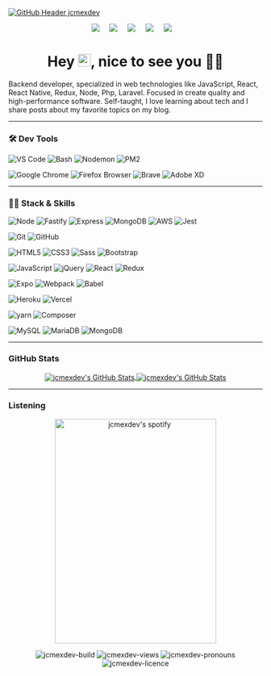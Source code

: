 [![GitHub Header jcmexdev](https://raw.githubusercontent.com/jcmexdev/jcmexdev/main/assets/github-cover.png)](http://www.jcmexdev.com/)

<p align='center'>
  <a href="https://jcmexdev-blog.herokuapp.com/"><img src="https://img.shields.io/badge/blog-9146FF.svg?&style=for-the-badge&logo=bootstrap&logoColor=white" /></a>&nbsp;&nbsp;&nbsp;&nbsp;
  <a href="https://linkedin.com/in/juancarlosgarciaesquivel"><img src="https://img.shields.io/badge/linkedin-%230077B5.svg?&style=for-the-badge&logo=linkedin&logoColor=white" /></a>&nbsp;&nbsp;&nbsp;&nbsp;
  <a href="https://twitter.com/jcmexdev"><img src="https://img.shields.io/badge/twitter-%231DA1F2.svg?&style=for-the-badge&logo=twitter&logoColor=white" /></a>&nbsp;&nbsp;&nbsp;&nbsp;
  <a href="https://platzi.com/@jcmexdev/"><img src="https://img.shields.io/badge/Platzi-98CA3F.svg?&style=for-the-badge&logo=platzi&logoColor=white" /></a>&nbsp;&nbsp;&nbsp;&nbsp;
  <a href="https://www.hackerrank.com/jcmexdev"><img src="https://img.shields.io/badge/hacker%20rank-2EC866.svg?&style=for-the-badge&logo=youtube&logoColor=white" /></a>&nbsp;&nbsp;&nbsp;&nbsp;
</p>

<h1 align="center">Hey
<img src="https://raw.githubusercontent.com/jcmexdev/jcmexdev/main/assets/hi.gif" width="25">, nice to see you 👨‍💻</h1>
<p>Backend developer, specialized in web technologies like JavaScript, React, React Native, Redux, Node, Php, Laravel. Focused in create quality and high-performance software. Self-taught, I love learning about tech and I share posts about my favorite topics on my blog.</p>

---

<h3>🛠 Dev Tools</h3>

![VS Code](https://img.shields.io/badge/IDE-VSCode-292e33?style=flat-square&logo=Visual-studio-code&logoColor=fff)
![Bash](https://img.shields.io/badge/_-Bash-292e33?style=flat-square&logo=gnu-bash&logoColor=fff)
![Nodemon](https://img.shields.io/badge/_-Nodemon-292e33?style=flat-square&logo=Nodemon&logoColor=fff)
![PM2](https://img.shields.io/badge/_-PM2-292e33?style=flat-square&logo=PM2&logoColor=fff)

![Google Chrome](https://img.shields.io/badge/_-GoogleChrome-292e33?style=flat-square&logo=Google-Chrome&logoColor=fff)
![Firefox Browser](https://img.shields.io/badge/_-Firefox-292e33?style=flat-square&logo=firefox-browser&logoColor=fff)
![Brave](https://img.shields.io/badge/_-Brave-292e33?style=flat-square&logo=brave&logoColor=fff)
![Adobe XD](https://img.shields.io/badge/_-Adobe%20XD-292e33?style=flat-square&logo=ADOBE-XD&logoColor=fff)

---

<h3>👨‍💻 Stack & Skills</h3>

![Node](https://img.shields.io/badge/_-Nodejs-292e33?style=flat-square&logo=Node.js&logoColor=fff)
![Fastify](https://img.shields.io/badge/_-Fastify-292e33?style=flat-square&logo=Fastify&logoColor=fff)
![Express](https://img.shields.io/badge/_-Express-292e33?style=flat-square&logo=Express&logoColor=fff)
![MongoDB](https://img.shields.io/badge/_-MongoDB-292e33?style=flat-square&logo=MongoDB&logoColor=fff)
![AWS](https://img.shields.io/badge/_-Amazon_AWS-292e33?style=flat-square&logo=AmazonAWS&logoColor=fff)
![Jest](https://img.shields.io/badge/_-Jest-292e33?style=flat-square&logo=Jest&logoColor=fff)

![Git](https://img.shields.io/badge/_-Git-292e33?style=flat-square&logo=git&logoColor=fff)
![GitHub](https://img.shields.io/badge/_-GitHub-292e33?style=flat-square&logo=github)

![HTML5](https://img.shields.io/badge/_-HTML5-292e33?style=flat-square&logo=html5&logoColor=white)
![CSS3](https://img.shields.io/badge/_-CSS3-292e33?style=flat-square&logo=css3)
![Sass](https://img.shields.io/badge/_-Sass-292e33?style=flat-square&logo=sass&logoColor=white)
![Bootstrap](https://img.shields.io/badge/_-Bootstrap-292e33?style=flat-square&logo=bootstrap)

![JavaScript](https://img.shields.io/badge/_-JavaScript-292e33?style=flat-square&logo=javascript&logoColor=fff)
![jQuery](https://img.shields.io/badge/_-jQuery-292e33?style=flat-square&logo=jQuery&logoColor=fff)
![React](https://img.shields.io/badge/_-React-292e33?style=flat-square&logo=React&logoColor=fff)
![Redux](https://img.shields.io/badge/_-Redux-292e33?style=flat-square&logo=Redux&logoColor=fff)

![Expo](https://img.shields.io/badge/_-Expo-292e33?style=flat-square&logo=Expo&logoColor=fff)
![Webpack](https://img.shields.io/badge/_-Webpack-292e33?style=flat-square&logo=webpack&logoColor=white)
![Babel](https://img.shields.io/badge/_-Babel-292e33?style=flat-square&logo=Babel&logoColor=white)


![Heroku](https://img.shields.io/badge/_-Heroku-292e33?style=flat-square&logo=heroku&logoColor=fff)
![Vercel](https://img.shields.io/badge/_-vercel-292e33?style=flat-square&logo=vercel&logoColor=fff)

![yarn](https://img.shields.io/badge/_-yarn-292e33?style=flat-square&logo=yarn&logoColor=fff)
![Composer](https://img.shields.io/badge/_-Composer-292e33?style=flat-square&logo=Composer&logoColor=fff)

![MySQL](https://img.shields.io/badge/_-MySQL-292e33?style=flat-square&logo=MySQL&logoColor=fff)
![MariaDB](https://img.shields.io/badge/_-MariaDB-292e33?style=flat-square&logo=MariaDB&logoColor=fff)
![MongoDB](https://img.shields.io/badge/_-MongoDB-292e33?style=flat-square&logo=MongoDB&logoColor=fff)

---

<h3>GitHub Stats</h3>
<div align="center">
<a href="https://github.com/jcmexdev">
  <img align="center" src="https://github-readme-stats.vercel.app/api/top-langs/?username=jcmexdev&theme=dracula&count_private=true&hide=css,blade" alt="jcmexdev's GitHub Stats" />
</a>

<a href="https://github.com/jcmexdev">
  <img align="center" src="https://github-readme-stats.vercel.app/api?username=jcmexdev&count_private=true&show_icons=true&line_height=27&theme=dracula" alt="jcmexdev's GitHub Stats"/>
</a>
</div>

---

<h3>Listening</h3>

<p align="center">
<a href="https://open.spotify.com/user/exponentemx" style="display: block;">
  <img align="center" width="320" height="445" src="https://spotify-github-profile.vercel.app/api/view?uid=exponentemx&cover_image=true&theme=default" alt="jcmexdev's spotify"/>
</a>
</p>

<p align="center">
<img src="https://img.shields.io/badge/build-passing-success" alt="jcmexdev-build" />
<img src="https://komarev.com/ghpvc/?username=jcmexdev&label=profile%20views&color=blue" alt="jcmexdev-views" />
<img src="https://img.shields.io/badge/pronouns-he%2Fhim-orange" alt="jcmexdev-pronouns" />
<img src="https://img.shields.io/badge/licence-MIT-green" alt="jcmexdev-licence" />
</p>
